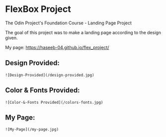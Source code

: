 # FlexBox Project

The Odin  Project's Foundation Course -  Landing Page Project

The goal of this project was to make a landing page according to the design given.

My page: https://haseeb-04.github.io/flex_project/

## Design Provided:
    ![Design-Provided](/design-provided.jpg)

## Color & Fonts Provided:
    ![Color-&-Fonts Provided](/colors-fonts.jpg)

## My Page:
    ![My-Page](/my-page.jpg)